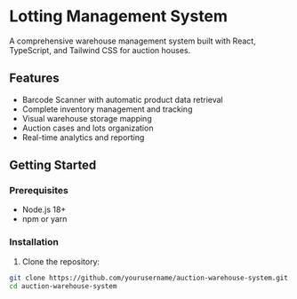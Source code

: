 # Lotting Management System

A comprehensive warehouse management system built with React, TypeScript, and Tailwind CSS for auction houses.

## Features

-  Barcode Scanner with automatic product data retrieval
-  Complete inventory management and tracking
-  Visual warehouse storage mapping
-  Auction cases and lots organization
-  Real-time analytics and reporting

## Getting Started

### Prerequisites

- Node.js 18+ 
- npm or yarn

### Installation

1. Clone the repository:
```bash
git clone https://github.com/yourusername/auction-warehouse-system.git
cd auction-warehouse-system